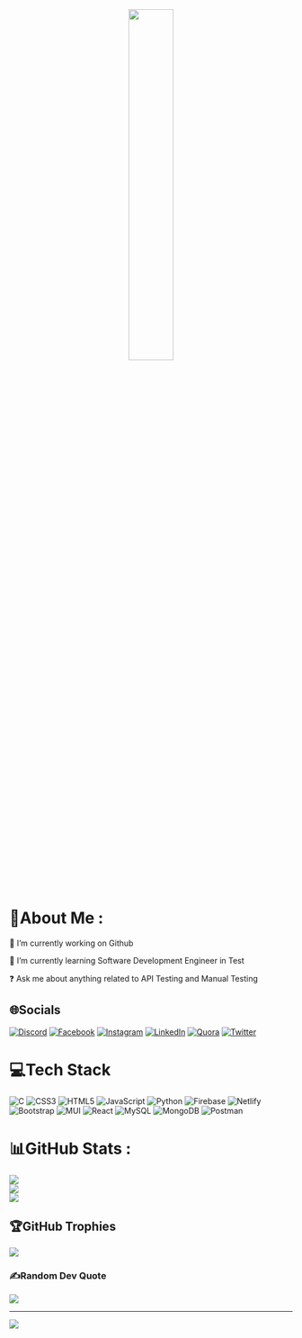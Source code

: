 <div align="center">
<img src="https://scontent.fdac24-1.fna.fbcdn.net/v/t39.30808-6/284849615_3224729097772150_3240405681104525874_n.jpg?_nc_cat=107&ccb=1-7&_nc_sid=730e14&_nc_eui2=AeEyPZFjJGpjnj3A01zVsiUW9U-dQFBIdJj1T51AUEh0mFP_WExy9RnopDzSywpY5dBWFWtPRAorqkg0jA9Q7kfU&_nc_ohc=U5IMSGgCZE8AX_0kJei&_nc_ht=scontent.fdac24-1.fna&oh=00_AT8GSDeHrsVX4yu_-eUD72lQEoZt31VL6J0hIw4Jntc7Ag&oe=62B39BE1" align="center"  style="width:40%" style="height:20%"/>
</div>  
  
# 💫About Me :
🔭 I’m currently working on Github

🌱 I’m currently learning Software Development Engineer in Test

❓ Ask me about anything related to API Testing and Manual Testing

## 🌐Socials
[![Discord](https://img.shields.io/badge/Discord-%237289DA.svg?logo=discord&logoColor=white)](htttps://discord.gg/Nirnoy#8314) [![Facebook](https://img.shields.io/badge/Facebook-%231877F2.svg?logo=Facebook&logoColor=white)](https://facebook.com/www.facebook.com/muhayminulnirnoy) [![Instagram](https://img.shields.io/badge/Instagram-%23E4405F.svg?logo=Instagram&logoColor=white)](https://instagram.com/www.instagram.com/mr_nirnoy/) [![LinkedIn](https://img.shields.io/badge/LinkedIn-%230077B5.svg?logo=linkedin&logoColor=white)](https://linkedin.com/in/linkedin.com/in/muhayminul-nirnoy) [![Quora](https://img.shields.io/badge/Quora-%23B92B27.svg?logo=Quora&logoColor=white)](https://quora.com/profile/www.quora.com/profile/Muhaiminul-Nirnoy) [![Twitter](https://img.shields.io/badge/Twitter-%231DA1F2.svg?logo=Twitter&logoColor=white)](https://twitter.com/https://twitter.com/nirnoy0) 

# 💻Tech Stack
![C](https://img.shields.io/badge/c-%2300599C.svg?style=plastic&logo=c&logoColor=white) ![CSS3](https://img.shields.io/badge/css3-%231572B6.svg?style=plastic&logo=css3&logoColor=white) ![HTML5](https://img.shields.io/badge/html5-%23E34F26.svg?style=plastic&logo=html5&logoColor=white) ![JavaScript](https://img.shields.io/badge/javascript-%23323330.svg?style=plastic&logo=javascript&logoColor=%23F7DF1E) ![Python](https://img.shields.io/badge/python-3670A0?style=plastic&logo=python&logoColor=ffdd54) ![Firebase](https://img.shields.io/badge/firebase-%23039BE5.svg?style=plastic&logo=firebase) ![Netlify](https://img.shields.io/badge/netlify-%23000000.svg?style=plastic&logo=netlify&logoColor=#00C7B7) ![Bootstrap](https://img.shields.io/badge/bootstrap-%23563D7C.svg?style=plastic&logo=bootstrap&logoColor=white) ![MUI](https://img.shields.io/badge/MUI-%230081CB.svg?style=plastic&logo=material-ui&logoColor=white) ![React](https://img.shields.io/badge/react-%2320232a.svg?style=plastic&logo=react&logoColor=%2361DAFB) ![MySQL](https://img.shields.io/badge/mysql-%2300f.svg?style=plastic&logo=mysql&logoColor=white) ![MongoDB](https://img.shields.io/badge/MongoDB-%234ea94b.svg?style=plastic&logo=mongodb&logoColor=white) ![Postman](https://img.shields.io/badge/Postman-FF6C37?style=plastic&logo=postman&logoColor=white)
# 📊GitHub Stats :
![](https://github-readme-stats.vercel.app/api?username=nirnoy0&theme=dark&hide_border=true&include_all_commits=true&count_private=true)<br/>
![](https://github-readme-streak-stats.herokuapp.com/?user=nirnoy0&theme=dark&hide_border=true)<br/>
![](https://github-readme-stats.vercel.app/api/top-langs/?username=nirnoy0&theme=dark&hide_border=true&include_all_commits=true&count_private=true&layout=compact)

## 🏆GitHub Trophies
![](https://github-profile-trophy.vercel.app/?username=nirnoy0&theme=monokai&no-frame=true&no-bg=true&margin-w=4)

### ✍️Random Dev Quote
![](https://quotes-github-readme.vercel.app/api?type=horizontal&theme=dark)

---
[![](https://visitcount.itsvg.in/api?id=nirnoy0&icon=0&color=9)](https://visitcount.itsvg.in)
